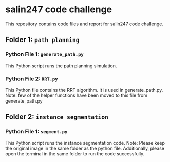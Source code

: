 # salin247 code challenge


This repository contains code files and report for salin247 code challenge.

## Folder 1: `path planning`

### Python File 1: `generate_path.py`

This Python script runs the path planning simulation.

### Python File 2: `RRT.py`

This Python file contains the RRT algorithm. It is used in generate_path.py.
Note: few of the helper functions have been moved to this file from generate_path.py

## Folder 2: `instance segmentation`

### Python File 1: `segment.py`

This Python script runs the instance segmentation code. 
Note: Please keep the original image in the same folder as the python file. Additionally, please open the terminal in the same folder to run the code successfully.

